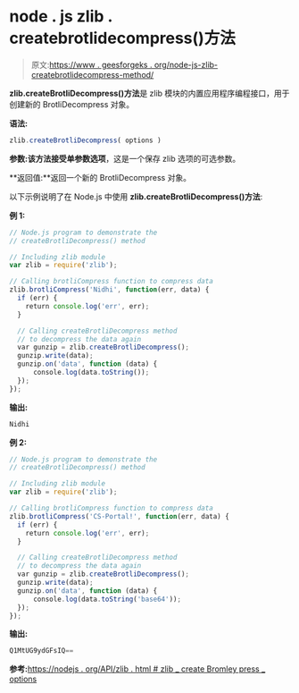 # node . js zlib . createbrotlidecompress()方法

> 原文:[https://www . geesforgeks . org/node-js-zlib-createbrotlidecompress-method/](https://www.geeksforgeeks.org/node-js-zlib-createbrotlidecompress-method/)

**zlib.createBrotliDecompress()方法**是 zlib 模块的内置应用程序编程接口，用于创建新的 BrotliDecompress 对象。

**语法:**

```js
zlib.createBrotliDecompress( options )
```

**参数:**该方法接受单参数**选项**，这是一个保存 zlib 选项的可选参数。

**返回值:**返回一个新的 BrotliDecompress 对象。

以下示例说明了在 Node.js 中使用 **zlib.createBrotliDecompress()方法**:

**例 1:**

```js
// Node.js program to demonstrate the     
// createBrotliDecompress() method

// Including zlib module
var zlib = require('zlib');

// Calling brotliCompress function to compress data
zlib.brotliCompress('Nidhi', function(err, data) {
  if (err) { 
    return console.log('err', err);
  }

  // Calling createBrotliDecompress method
  // to decompress the data again
  var gunzip = zlib.createBrotliDecompress();
  gunzip.write(data);
  gunzip.on('data', function (data) {
      console.log(data.toString());
  });
});
```

**输出:**

```js
Nidhi

```

**例 2:**

```js
// Node.js program to demonstrate the     
// createBrotliDecompress() method

// Including zlib module
var zlib = require('zlib');

// Calling brotliCompress function to compress data
zlib.brotliCompress('CS-Portal!', function(err, data) {
  if (err) { 
    return console.log('err', err);
  }

  // Calling createBrotliDecompress method
  // to decompress the data again
  var gunzip = zlib.createBrotliDecompress();
  gunzip.write(data);
  gunzip.on('data', function (data) {
      console.log(data.toString('base64'));
  });
});
```

**输出:**

```js
Q1MtUG9ydGFsIQ==

```

**参考:**[https://nodejs . org/API/zlib . html # zlib _ create Bromley press _ options](https://nodejs.org/api/zlib.html#zlib_zlib_createbrotlidecompress_options)